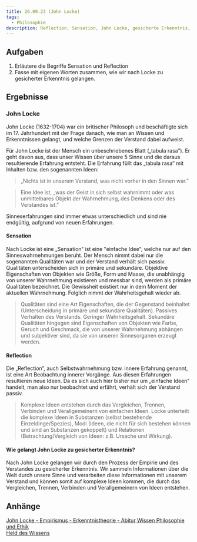 ```yaml
---
title: 26.09.23 (John Locke)
tags:
  - Philosophie
description: Reflection, Sensation, John Locke, gesicherte Erkenntnis, komplexe und einfache Ideen
---
```


## Aufgaben

1. Erläutere die Begriffe Sensation und Reflection
2. Fasse mit eigenen Worten zusammen, wie wir nach Locke zu gesicherter Erkenntnis gelangen.

## Ergebnisse

### John Locke

John Locke (1632-1704) war ein britischer Philosoph und beschäftigte sich im 17. Jahrhundert mit der Frage danach, wie man an Wissen und Erkenntnissen gelangt, und welche Grenzen der Verstand dabei aufweist.

Für John Locke ist der Mensch ein unbeschriebenes Blatt („tabula rasa”). Er geht davon aus, dass unser Wissen über unsere 5 Sinne und die daraus resultierende Erfahrung entsteht. Die Erfahrung füllt das „tabula rasa” mit Inhalten bzw. den sogenannten Ideen:

> „Nichts ist in unserem Verstand, was nicht vorher in den Sinnen war.”

> Eine Idee ist, „was der Geist in sich selbst wahrnimmt oder was unmittelbares Objekt der Wahrnehmung, des Denkens oder des Verstandes ist.”

Sinneserfahrungen sind immer etwas unterschiedlich und sind nie endgültig, aufgrund von neuen Erfahrungen.

#### Sensation

Nach Locke ist eine „Sensation” ist eine "einfache Idee", welche nur auf den Sinneswahrnehmungen beruht. Der Mensch nimmt dabei nur die sogenannten Qualitäten war und der Verstand verhält sich passiv. Qualitäten unterscheiden sich in primäre und sekundäre. Objektive Eigenschaften von Objekten wie Größe, Form und Masse, die unabhängig von unserer Wahrnehmung existieren und messbar sind, werden als primäre Qualitäten bezeichnet. Die Gewissheit existiert nur in dem Moment der aktuellen Wahrnehmung. Folglich nimmt der Wahrheitsgehalt wieder ab.

> Qualitäten sind eine Art Eigenschaften, die der Gegenstand beinhaltet (Unterscheidung in primäre und sekundäre Qualitäten). Passives Verhalten des Verstands. Geringer Wahrheitsgehalt. Sekundäre Qualitäten hingegen sind Eigenschaften von Objekten wie Farbe, Geruch und Geschmack, die von unserer Wahrnehmung abhängen und subjektiver sind, da sie von unseren Sinnesorganen erzeugt werden.

#### Reflection

Die „Reflection”, auch Selbstwahrnehmung bzw. innere Erfahrung genannt, ist eine Art Beobachtung innerer Vorgänge. Aus diesen Erfahrungen resultieren neue Ideen. Da es sich auch hier bisher nur um „einfache Ideen” handelt, man also nur beobachtet und erfährt, verhält sich der Verstand passiv.

> Komplexe Ideen entstehen durch das Vergleichen, Trennen, Verbinden und Verallgemeinern von einfachen Ideen. Locke unterteilt die komplexe Ideen in Substanzen (selbst bestehende Einzeldinge/Spezies), Modi (Ideen, die nicht für sich bestehen können und sind an Substanzen gekoppelt) und Relationen (Betrachtung/Vergleich von Ideen: z.B. Ursache und Wirkung).

#### Wie gelangt John Locke zu gesicherter Erkenntnis?

Nach John Locke gelangen wir durch den Prozess der Empirie und des Verstandes zu gesicherter Erkenntnis. Wir sammeln Informationen über die Welt durch unsere Sinne und verarbeiten diese Informationen mit unserem Verstand und können somit auf komplexe Ideen kommen, die durch das Vergleichen, Trennen, Verbinden und Verallgemeinern von Ideen entstehen.

## Anhänge

[John Locke - Empirismus - Erkenntnistheorie - Abitur Wissen Philosophie und Ethik  
Held des Wissens](https://www.youtube.com/watch?v=binGbMa4f80)